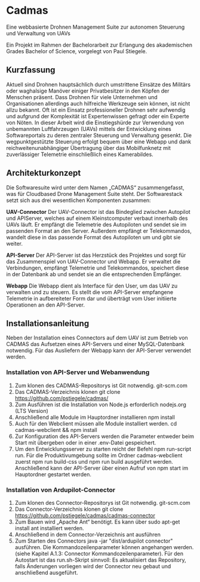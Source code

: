 # Cadmas
Eine webbasierte Drohnen Management Suite zur autonomen Steuerung und Verwaltung von UAVs

Ein Projekt im Rahmen der Bachelorarbeit zur Erlangung des akademischen Grades Bachelor of Science, vorgelegt von Paul Stiegele.

## Kurzfassung
Aktuell sind Drohnen hauptsächlich durch umstrittene Einsätze des Militärs oder waghalsige
Manöver einiger Privatbesitzer in den Köpfen der Menschen präsent. Dass Drohnen für viele
Unternehmen und Organisationen allerdings auch hilfreiche Werkzeuge sein können, ist nicht
allzu bekannt. Oft ist ein Einsatz professioneller Drohnen sehr aufwendig und aufgrund der
Komplexität ist Expertenwissen gefragt oder ein Experte von Nöten.
In dieser Arbeit wird die Einstiegshürde zur Verwendung von unbemannten Luftfahrzeugen
(UAVs) mittels der Entwicklung eines Softwareportals zu deren zentraler Steuerung und
Verwaltung gesenkt. Die wegpunktgestützte Steuerung erfolgt bequem über eine Webapp
und dank reichweitenunabhängiger Übertragung über das Mobilfunknetz mit zuverlässiger
Telemetrie einschließlich eines Kamerabildes.

## Architekturkonzept

Die Softwaresuite wird unter dem Namen „CADMAS“ zusammengefasst, was für Cloudbased
Drone Management Suite steht. Der Softwarestack setzt sich aus drei wesentlichen Komponenten
zusammen:

**UAV-Connector** Der UAV-Connector ist das Bindeglied zwischen Autopilot und APIServer,
welches auf einem Kleinstcomputer verbaut innerhalb des UAVs läuft. Er empfängt
die Telemetrie des Autopiloten und sendet sie im passenden Format an den Server. Außerdem
empfängt er Telekommandos, wandelt diese in das passende Format des Autopiloten
um und gibt sie weiter.

**API-Server** Der API-Server ist das Herzstück des Projektes und sorgt für das Zusammenspiel
von UAV-Connector und Webapp. Er verwaltet die Verbindungen, empfängt Telemetrie
und Telekommandos, speichert diese in der Datenbank ab und sendet sie an die entsprechenden
Empfänger.

**Webapp** Die Webapp dient als Interface für den User, um das UAV zu verwalten und zu
steuern. Es stellt die vom API-Server empfangene Telemetrie in aufbereiteter Form dar und
überträgt vom User initiierte Operationen an den API-Server.

## Installationsanleitung
Neben der Installation eines Connectors auf dem UAV ist zum Betrieb von CADMAS das
Aufsetzen eines API-Servers und einer MySQL-Datenbank notwendig. Für das Ausliefern
der Webapp kann der API-Server verwendet werden.

### Installation von API-Server und Webanwendung
1. Zum klonen des CADMAS-Repositorys ist Git notwendig.
git-scm.com
2. Das CADMAS-Verzeichnis klonen
git clone https://github.com/pstiegele/cadmas/
3. Zum Ausführen ist die Installation von Node.js erforderlich
nodejs.org (LTS Version)
4. Anschließend alle Module im Hauptordner installieren
npm install
5. Auch für den Webclient müssen alle Module installiert werden.
cd cadmas-webclient && npm install
6. Zur Konfiguration des API-Servers werden die Parameter entweder beim Start mit
übergeben oder in einer .env-Datei gespeichert.
7. Um den Entwicklungsserver zu starten reicht der Befehl npm run-script run. Für die
Produktivumgebung sollte im Ordner cadmas-webclient zuerst npm run build-css
und npm run build ausgeführt werden. Anschließend kann der API-Server über einen
Aufruf von npm start im Hauptordner gestartet werden.

### Installation von Ardupilot-Connector
1. Zum klonen des Connector-Repositorys ist Git notwendig.
git-scm.com
2. Das Connector-Verzeichnis klonen
git clone https://github.com/pstiegele/cadmas/cadmas-connector
3. Zum Bauen wird „Apache Ant“ benötigt. Es kann über sudo apt-get install ant
installiert werden.
4. Anschließend in dem Connector-Verzeichnis ant ausführen
5. Zum Starten des Connectors java -jar "dist/ardupilot connector" ausführen.
Die Kommandozeilenparameter können angehangen werden. (siehe Kapitel A.1.3:
Connector Kommandozeilenparameter). Für den Autostart ist das run.sh-Skript sinnvoll:
Es aktualisiert das Repository, falls Änderungen vorliegen wird der Connector neu
gebaut und anschließend ausgeführt.
